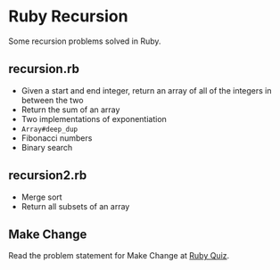 # Ruby Recursion

Some recursion problems solved in Ruby.

## recursion.rb
* Given a start and end integer, return an array of all of the integers in between the two
* Return the sum of an array
* Two implementations of exponentiation
* ```Array#deep_dup```
* Fibonacci numbers
* Binary search

## recursion2.rb
* Merge sort
* Return all subsets of an array

## Make Change
Read the problem statement for Make Change at [Ruby Quiz].

[Ruby Quiz]: http://web.archive.org/web/20130215052843/http://rubyquiz.com/quiz154.html
